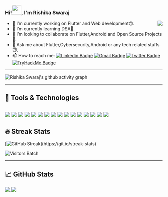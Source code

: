 ### Hi!<img src="https://raw.githubusercontent.com/MartinHeinz/MartinHeinz/master/wave.gif" width="30px">, I'm Rishika Swaraj

<img src="https://telegra.ph/file/4c4ae38d51e2bb289b87f.gif" align="right">

- 🔭  I’m currently working on Flutter and Web development🙃.
- 🌱  I’m currently learning DSA💖.
- 👯  I’m looking to collaborate on Flutter,Android and Open Source Projects🙂.
- 💬  Ask me about Flutter,Cybersecurity,Android or any tech related stuffs😇.
- 📫  How to reach me:  [![Linkedin Badge](https://img.shields.io/badge/-RishikaSwaraj-blue?style=flat-square&logo=Linkedin&logoColor=white&link=https://www.linkedin.com/in/rishika-swaraj-0755561a2/)](https://www.linkedin.com/in/rishika-swaraj-0755561a2/)
[![Gmail Badge](https://img.shields.io/badge/-rishikaswaraj237@gmail.com-c14438?style=flat-square&logo=Gmail&logoColor=white&link=mailto:rishikaswaraj237@gmail.com)](mailto:rishikaswaraj237@gmail.com)
[![Twitter Badge](https://img.shields.io/badge/-@RishikaSwaraj-royalblue?style=flat-square&logo=Twitter&logoColor=white&link=https://twitter.com/RishikaSwaraj?s=09)](https://twitter.com/RishikaSwaraj?s=09)
[![TryHackMe Badge](https://img.shields.io/badge/-RishikaSwaraj-brown?style=flat-square&logo=TryHackMe&logoColor=white&link=https://tryhackme.com/p/RishikaSwaraj)](https://tryhackme.com/p/RishikaSwaraj)

------------------------------------------------------------------------------------------------------------------------------------------------------------------------------

![Rishika Swaraj's github activity graph](https://activity-graph.herokuapp.com/graph?username=risacker&theme=react-dark&hide_border=true&area=true)

------------------------------------------------------------------------------------------------------------------------------------------------------------------------------
## 🔧 Tools & Technologies 
![](https://img.shields.io/badge/OS-Kali_Linux-informational?style=flat&logo=linux&logoColor=white&color=2bbc8a)
![](https://img.shields.io/badge/OS-Ubuntu-informational?style=flat&logo=linux&logoColor=white&color=2bbc8a)
![](https://img.shields.io/badge/Editor-VSCode-informational?style=flat&logo=intellij-idea&logoColor=white&color=2bbc8a)
![](https://img.shields.io/badge/Code-C-informational?style=flat&logo=C&logoColor=white&color=2bbc8a)
![](https://img.shields.io/badge/Code-C++-informational?style=flat&logo=C++&logoColor=white&color=2bbc8a)
![](https://img.shields.io/badge/Code-HTML5-informational?style=flat&logo=HTML5&logoColor=white&color=2bbc8a)
![](https://img.shields.io/badge/Code-CSS3-informational?style=flat&logo=CSS3&logoColor=white&color=2bbc8a)
![](https://img.shields.io/badge/Code-JavaScript-informational?style=flat&logo=javascript&logoColor=white&color=2bbc8a)
![](https://img.shields.io/badge/Code-Java-informational?style=flat&logo=java&logoColor=white&color=2bbc8a)
![](https://img.shields.io/badge/Code-Pyhton-informational?style=flat&logo=python&logoColor=white&color=2bbc8a)
![](https://img.shields.io/badge/Code-Dart-informational?style=flat&logo=Dart&logoColor=white&color=2bbc8a)
![](https://img.shields.io/badge/Code-Kotlin-informational?style=flat&logo=Kotlin&logoColor=white&color=2bbc8a)
![](https://img.shields.io/badge/Shell-Bash-informational?style=flat&logo=gnu-bash&logoColor=white&color=2bbc8a)
![](https://img.shields.io/badge/Tools-SQL-informational?style=flat&logo=postgresql&logoColor=white&color=2bbc8a)
![](https://img.shields.io/badge/Tools-Flutter-informational?style=flat&logo=Flutter&logoColor=white&color=2bbc8a)
![](https://img.shields.io/badge/Tools-Metasploitable2-informational?style=flat&logo=Metasploitable2&logoColor=white&color=2bbc8a)
--------------------------------------------------------------------------------------------------------------------------------------------------------------------------------
## 🔥 Streak Stats

[![GitHub Streak](https://github-readme-streak-stats.herokuapp.com/?user=risacker&theme=dark&hide_border=true")](https://git.io/streak-stats)

![Visitors Batch](https://visitor-badge.laobi.icu/badge?page_id=risacker.risacker)

--------------------------------------------------------------------------------------------------------------------------------------------------------------------------------
## &#x1f4c8; GitHub Stats
<a  href="https://github.com/risacker/github-readme-stats">
<img align="center" src= "https://github-readme-stats.vercel.app/api?username=risacker&&show_icons=true&title_color=merko&icon_color=bb2acf&text_color=daf7dc&bg_color=151515">
</a>
<a href="https://github.com/risacker/risacker">
  <img align="center" src="https://github-readme-stats.vercel.app/api/top-langs/?username=risacker&hide=java,html,tex&title_color=ffffff&text_color=c9cacc&icon_color=2bbc8a&bg_color=1d1f21&langs_count=3" />
</a>


